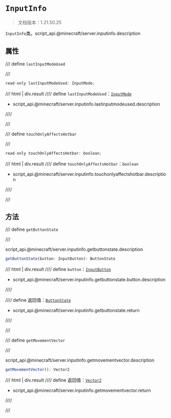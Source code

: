 # `InputInfo`

> 文档版本：1.21.50.25

`InputInfo`类。script_api.@minecraft/server.inputinfo.description

## 属性

/// define
`lastInputModeUsed`


///

```js
read-only lastInputModeUsed: InputMode;
```

/// html | div.result
//// define
`lastInputModeUsed`：[`InputMode`](./inputmode.md)

- script_api.@minecraft/server.inputinfo.lastinputmodeused.description


////

///


/// define
`touchOnlyAffectsHotbar`


///

```js
read-only touchOnlyAffectsHotbar: boolean;
```

/// html | div.result
//// define
`touchOnlyAffectsHotbar`：`boolean`

- script_api.@minecraft/server.inputinfo.touchonlyaffectshotbar.description


////

///


## 方法

/// define
`getButtonState`


///

script_api.@minecraft/server.inputinfo.getbuttonstate.description

```js
getButtonState(button: InputButton): ButtonState
```

/// html | div.result
//// define
`button`：[`InputButton`](./inputbutton.md)

- script_api.@minecraft/server.inputinfo.getbuttonstate.button.description


////

//// define
返回值：[`ButtonState`](./buttonstate.md)

- script_api.@minecraft/server.inputinfo.getbuttonstate.return


////

///


/// define
`getMovementVector`


///

script_api.@minecraft/server.inputinfo.getmovementvector.description

```js
getMovementVector(): Vector2
```

/// html | div.result
//// define
返回值：[`Vector2`](./vector2.md)

- script_api.@minecraft/server.inputinfo.getmovementvector.return


////

///

